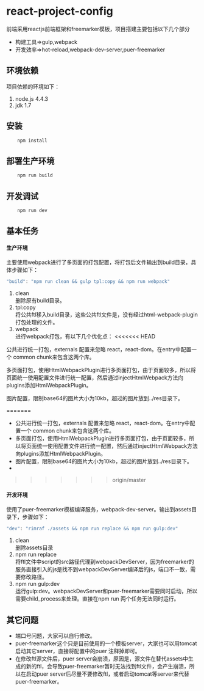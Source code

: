 # react-project-config
前端采用reactjs前端框架和freemarker模板，项目搭建主要包括以下几个部分
- 构建工具=>gulp,webpack
- 开发效率=>hot-reload,webpack-dev-server,puer-freemarker

## 环境依赖
项目依赖的环境如下：
1. node.js 4.4.3
2. jdk 1.7

## 安装
```sh
    npm install
```
## 部署生产环境
```sh
    npm run build
```
## 开发调试
```sh
    npm run dev
```
## 基本任务
#### 生产环境
主要使用webpack进行了多页面的打包配置，将打包后文件输出到build目录，具体步骤如下：
```javascript
"build": "npm run clean && gulp tpl:copy && npm run webpack"
```
1. clean  
  删除原有build目录。
2. tpl:copy  
  将公共ftl移入build目录，这些公共ftl文件是，没有经过html-webpack-plugin打包处理的文件。
3. webpack  
  进行webpack打包，有以下几个优化点：
<<<<<<< HEAD

 公共进行统一打包，externals 配置来忽略 react，react-dom。在entry中配置一个 common chunk来包含这两个库。  

 多页面打包，使用HtmlWebpackPlugin进行多页面打包，由于页面较多，所以将页面统一使用配置文件进行统一配置，然后通过injectHtmlWebpack方法向plugins添加HtmlWebpackPlugin。

 图片配置，限制base64的图片大小为10kb，超过的图片放到../res目录下。

=======
-  公共进行统一打包，externals 配置来忽略 react，react-dom。在entry中配置一个 common chunk来包含这两个库。
-  多页面打包，使用HtmlWebpackPlugin进行多页面打包，由于页面较多，所以将页面统一使用配置文件进行统一配置，然后通过injectHtmlWebpack方法向plugins添加HtmlWebpackPlugin。
-  图片配置，限制base64的图片大小为10kb，超过的图片放到../res目录下。
-  
>>>>>>> origin/master
#### 开发环境
使用了puer-freemarker模板编译服务，webpack-dev-server。输出到assets目录下，步骤如下：
```javascript
"dev": "rimraf ./assets && npm run replace && npm run gulp:dev"
```
1. clean  
  删除assets目录
2. npm run replace  
  将ftl文件中script的src路径代理到webpackDevServer，因为freemarker的服务直接引入的js是找不到webpackDevServer编译后的js，端口不一致，需要修改路径。
3. npm run gulp:dev  
  运行gulp:dev。webpackDevServer和puer-freemarker需要同时启动，所以需要child_process来处理。直接在npm run 两个任务无法同时运行。

## 其它问题
- 端口号问题，大家可以自行修改。
- puer-freemarker这个只是目前使用的一个模板server，大家也可以用tomcat启动其它server，直接将配置中的puer 注释掉即可。
- 在修改ftl源文件后，puer server会崩溃，原因是，源文件在替代assets中生成的新的ftl，会导致puer-freemarker暂时无法找到ftl文件，会产生崩溃，所以在启动puer server后尽量不要修改ftl，或者启动tomcat等server来代替puer-freemarker。
